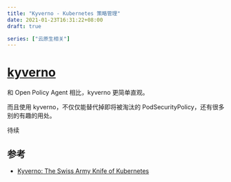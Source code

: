 ```yaml
---
title: "Kyverno - Kubernetes 策略管理"
date: 2021-01-23T16:31:22+08:00
draft: true

series: ["云原生相关"]
---
```


# [kyverno](https://github.com/kyverno/kyverno)

和 Open Policy Agent 相比，kyverno 更简单直观。

而且使用 kyverno，不仅仅能替代掉即将被淘汰的 PodSecurityPolicy，还有很多别的有趣的用处。

待续

## 参考

- [Kyverno: The Swiss Army Knife of Kubernetes](https://neonmirrors.net/post/2021-01/kyverno-the-swiss-army-knife-of-kubernetes/)
